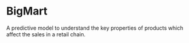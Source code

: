 # BigMart
A predictive model to understand the key properties of products which affect the sales in a retail chain.
